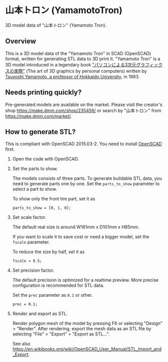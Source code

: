 # 山本トロン (YamamotoTron)

3D model data of "山本トロン" (Yamamoto Tron).


## Overview

This is a 3D model data of the "Yamamoto Tron" in SCAD (OpenSCAD) format,
written for generating STL data to 3D print it.
"Yamamoto Tron" is a 3D model introduced in a legendary book
["パソコンによる3次元グラフィックスの実際"](https://www.amazon.co.jp/dp/B000J7AMMU)
(The art of 3D graphics by personal computers) written by
[Tsuyoshi Yamamoto, a professor of Hokkaido University](https://researchers.general.hokudai.ac.jp/profile/ja.ae649a24ea72e6aa520e17560c007669.html), in 1983.

## Needs printing quickly?

Pre-generated models are available on the market.
Please visit the creator's shop https://make.dmm.com/shop/235456/ or
search by "山本トロン" from https://make.dmm.com/market/.

## How to generate STL?

This is compliant with OpenSCAD 2015.03-2.
You need to install [OpenSCAD](http://www.openscad.org/) first.

1. Open the code with OpenSCAD.

1. Set the parts to show.

    The models consists of three parts.
    To generate buildable STL data,
    you need to generate parts one by one.
    Set the `parts_to_show` parameter to select a part to show.

    To show only the front tire part, set it as
    ```
    parts_to_show = [0, 1, 0];
    ```

1. Set scale factor.

    The default real size is around W161mm x D101mm x H85mm.

    If you want to scale it to save cost or need a bigger model,
    set the `fscale` parameter.

    To reduce the size by half, set it as
    ```
    fscale = 0.5;
    ```

1. Set precision factor.

    The default precision is optimized for a realtime preview.
    More precise configuration is recommended for STL data.

    Set the `prec` parameter as `0.1` or other.
    ```
    prec = 0.1;
    ```

1. Render and export as STL.

    Render polygon mesh of the model by pressing F6 or selecting
    "Design" > "Render".
    After rendering, export the mesh data as an STL file by selecting
    "File" > "Export" > "Export as STL...".

    See also https://en.wikibooks.org/wiki/OpenSCAD_User_Manual/STL_Import_and_Export.
